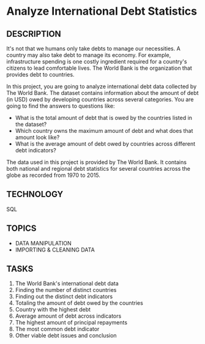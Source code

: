 # Analyze International Debt Statistics


## DESCRIPTION
It's not that we humans only take debts to manage our necessities. A country may also take debt to manage its economy. 
For example, infrastructure spending is one costly ingredient required for a country's citizens to lead comfortable lives.
The World Bank is the organization that provides debt to countries.

In this project, you are going to analyze international debt data collected by The World Bank. 
The dataset contains information about the amount of debt (in USD) owed by developing countries
across several categories. 
You are going to find the answers to questions like:
- What is the total amount of debt that is owed by the countries listed in the dataset?
- Which country owns the maximum amount of debt and what does that amount look like?
- What is the average amount of debt owed by countries across different debt indicators?

The data used in this project is provided by The World Bank.
It contains both national and regional debt statistics for several countries across the globe
as recorded from 1970 to 2015.


## TECHNOLOGY
SQL

## TOPICS
- DATA MANIPULATION
- IMPORTING & CLEANING DATA

## TASKS

1. The World Bank's international debt data
2. Finding the number of distinct countries
3. Finding out the distinct debt indicators
4. Totaling the amount of debt owed by the countries
5. Country with the highest debt
6. Average amount of debt across indicators
7. The highest amount of principal repayments
8. The most common debt indicator
9. Other viable debt issues and conclusion



